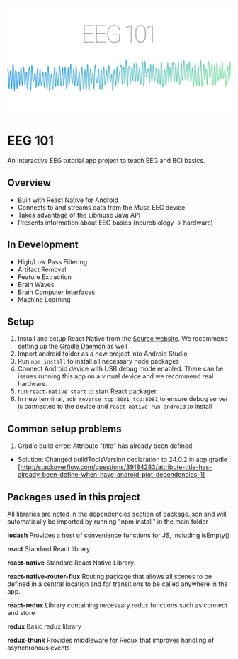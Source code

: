 <p align="center">
    <img alt="babel" src="/EEG101graphic.png/" width="546">
</p>

# EEG 101

An Interactive EEG tutorial app project to teach EEG and BCI basics.

## Overview

- Built with React Native for Android
- Connects to and streams data from the Muse EEG device
- Takes advantage of the Libmuse Java API
- Presents information about EEG basics (neurobiology -> hardware)

## In Development

- High/Low Pass Filtering
- Artifact Removal
- Feature Extraction
- Brain Waves
- Brain Computer Interfaces
- Machine Learning

## Setup

1. Install and setup React Native from the [Source website](https://facebook.github.io/react-native/docs/getting-started.html). We recommend setting up the [Gradle Daemon](https://docs.gradle.org/2.9/userguide/gradle_daemon.html) as well
2. Import android folder as a new project into Android Studio
3. Run `npm install` to install all necessary node packages
4. Connect Android device with USB debug mode enabled. There can be issues running this app on a virtual device and we recommend real hardware. 
5. run `react-native start` to start React packager
5. In new terminal, `adb reverse tcp:8081 tcp:8081` to ensure debug server is connected to the device and `react-native run-android` to install

## Common setup problems

1. Gradle build error: Attribute "title" has already been defined

- Solution: Changed buildToolsVersion declaration to 24.0.2 in app.gradle [http://stackoverflow.com/questions/39184283/attribute-title-has-already-been-define-when-have-android-plot-dependencies-1]

## Packages used in this project
All libraries are noted in the dependencies section of package.json and will automatically be imported by running "npm install" in the main folder

**lodash**
Provides a host of convenience functions for JS, including isEmpty()

**react**
Standard React library.

**react-native**
Standard React Native Library.

**react-native-router-flux**
Routing package that allows all scenes to be defined in a central location and for transitions to be called anywhere in the app.

**react-redux**
Library containing necessary redux functions such as connect and store

**redux**
Basic redux library

**redux-thunk**
Provides middleware for Redux that improves handling of asynchronous events
